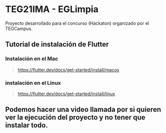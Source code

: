 # TEG21IMA - EGLimpia

Proyecto desarrollado para el concurso (Hackaton) organizado por el TEGCampus.


## Tutorial de instalación de Flutter
### Instalación en el Mac
> https://flutter.dev/docs/get-started/install/macos

### instalación en el Linux
> https://flutter.dev/docs/get-started/install/linux


## Podemos hacer una video llamada por si quieren ver la ejecución del proyecto y no tener que instalar todo.

